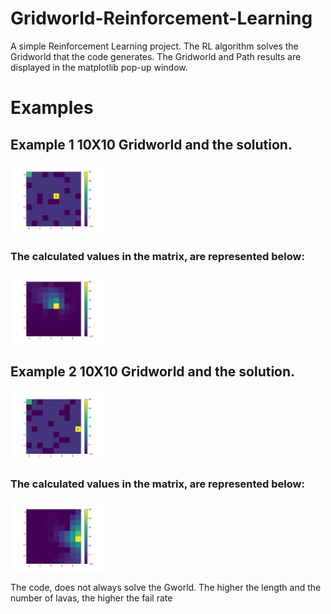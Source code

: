 # Gridworld-Reinforcement-Learning
A simple Reinforcement Learning project. The RL algorithm solves the Gridworld that the code generates. The Gridworld and Path results are displayed in the matplotlib pop-up window.

# Examples

## Example 1 10X10 Gridworld and the solution. 

<img src="https://github.com/YaniKyr/Gridworld-Reinforcement-Learning/blob/main/mockups/Figure_1.png"  width="30%" height="30%"> 


### The calculated values in the matrix, are represented below:

<img src="https://github.com/YaniKyr/Gridworld-Reinforcement-Learning/blob/main/mockups/Fig1_Heatmap.png"  width="30%" height="30%"> 

## Example 2 10X10 Gridworld and the solution. 

<img src="https://github.com/YaniKyr/Gridworld-Reinforcement-Learning/blob/main/mockups/Figure_2.png"  width="30%" height="30%"> 

### The calculated values in the matrix, are represented below:

<img src="https://github.com/YaniKyr/Gridworld-Reinforcement-Learning/blob/main/mockups/Fig2_Heatmap.png"  width="30%" height="30%"> 


The code, does not always solve the Gworld. The higher the length and the number of lavas, the higher the fail rate
